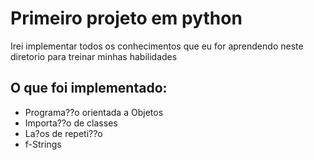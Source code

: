 # Primeiro projeto em python
Irei implementar todos os conhecimentos que eu for aprendendo neste diretorio para treinar minhas habilidades

## O que foi implementado:
+ Programa??o orientada a Objetos
+ Importa??o de classes
+ La?os de repeti??o
+ f-Strings